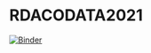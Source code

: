 # RDACODATA2021

[![Binder](https://mybinder.org/badge_logo.svg)](https://mybinder.org/v2/gh/tvanzyl/RDACODATA2021/HEAD?filepath=mlp_r.ipynb)
